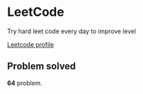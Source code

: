 # LeetCode

Try hard leet code every day to improve level

[ Leetcode profile ](https://leetcode.com/u/orgball2608/)

## Problem solved

**64** problem.
